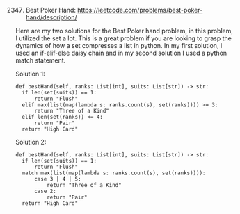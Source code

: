   2347. Best Poker Hand: https://leetcode.com/problems/best-poker-hand/description/  
  
  Here are my two solutions for the Best Poker hand problem, in this problem, I utilized the set a lot.  This is a great problem if you
  are looking to grasp the dynamics of how a set compresses a list in python.  In my first solution, I used an if-elif-else daisy chain
  and in my second solution I used a python match statement.  
  
  Solution 1:
  ```python3
  def bestHand(self, ranks: List[int], suits: List[str]) -> str:
    if len(set(suits)) == 1:
        return "Flush"
    elif max(list(map(lambda s: ranks.count(s), set(ranks)))) >= 3:
        return "Three of a Kind"
    elif len(set(ranks)) <= 4:
        return "Pair"
    return "High Card"
```

Solution 2: 
```python3
def bestHand(self, ranks: List[int], suits: List[str]) -> str:
  if len(set(suits)) == 1:
      return "Flush"
  match max(list(map(lambda s: ranks.count(s), set(ranks)))):
      case 3 | 4 | 5:
          return "Three of a Kind"
      case 2:
          return "Pair"
  return "High Card"
```
